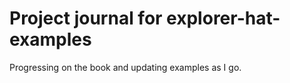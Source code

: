 # Project journal for explorer-hat-examples

Progressing on the book and updating examples as I go.



